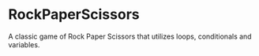 # RockPaperScissors
A classic game of Rock Paper Scissors that utilizes loops, conditionals and variables. 
